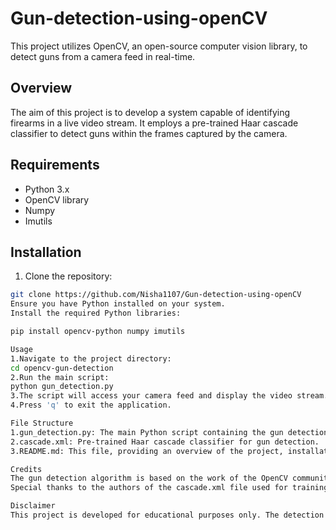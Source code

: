 # Gun-detection-using-openCV

This project utilizes OpenCV, an open-source computer vision library, to detect guns from a camera feed in real-time.

## Overview

The aim of this project is to develop a system capable of identifying firearms in a live video stream. It employs a pre-trained Haar cascade classifier to detect guns within the frames captured by the camera.

## Requirements

- Python 3.x
- OpenCV library
- Numpy
- Imutils

## Installation

1. Clone the repository:

```bash
git clone https://github.com/Nisha1107/Gun-detection-using-openCV
Ensure you have Python installed on your system.
Install the required Python libraries:

pip install opencv-python numpy imutils

Usage
1.Navigate to the project directory:
cd opencv-gun-detection
2.Run the main script:
python gun_detection.py
3.The script will access your camera feed and display the video stream. If a gun is detected, it will be highlighted within the frame with a bounding box.
4.Press 'q' to exit the application.

File Structure
1.gun_detection.py: The main Python script containing the gun detection algorithm.
2.cascade.xml: Pre-trained Haar cascade classifier for gun detection.
3.README.md: This file, providing an overview of the project, installation instructions, and usage guidelines.

Credits
The gun detection algorithm is based on the work of the OpenCV community.
Special thanks to the authors of the cascade.xml file used for training the gun classifier.

Disclaimer
This project is developed for educational purposes only. The detection accuracy may vary depending on environmental conditions, camera quality, and other factors. It is not intended for use in high-stakes security applications
